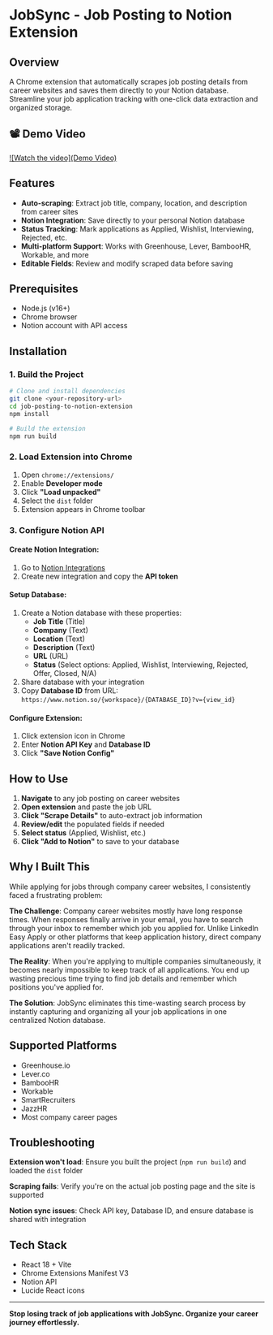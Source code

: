 # JobSync - Job Posting to Notion Extension

## Overview

A Chrome extension that automatically scrapes job posting details from career websites and saves them directly to your Notion database. Streamline your job application tracking with one-click data extraction and organized storage.

## 📽️ Demo Video

[![Watch the video](Demo Video)](https://drive.google.com/file/d/1WuaLOgxC52sO5s0gPxp3k9gbwsPNQPQv/view?usp=sharing)


## Features

- **Auto-scraping**: Extract job title, company, location, and description from career sites
- **Notion Integration**: Save directly to your personal Notion database
- **Status Tracking**: Mark applications as Applied, Wishlist, Interviewing, Rejected, etc.
- **Multi-platform Support**: Works with Greenhouse, Lever, BambooHR, Workable, and more
- **Editable Fields**: Review and modify scraped data before saving

## Prerequisites

- Node.js (v16+)
- Chrome browser
- Notion account with API access

## Installation

### 1. Build the Project

```bash
# Clone and install dependencies
git clone <your-repository-url>
cd job-posting-to-notion-extension
npm install

# Build the extension
npm run build
```

### 2. Load Extension into Chrome

1. Open `chrome://extensions/`
2. Enable **Developer mode**
3. Click **"Load unpacked"**
4. Select the `dist` folder
5. Extension appears in Chrome toolbar

### 3. Configure Notion API

#### Create Notion Integration:
1. Go to [Notion Integrations](https://www.notion.so/my-integrations)
2. Create new integration and copy the **API token**

#### Setup Database:
1. Create a Notion database with these properties:
   - **Job Title** (Title)
   - **Company** (Text)
   - **Location** (Text)
   - **Description** (Text)
   - **URL** (URL)
   - **Status** (Select options: Applied, Wishlist, Interviewing, Rejected, Offer, Closed, N/A)
2. Share database with your integration
3. Copy **Database ID** from URL: `https://www.notion.so/{workspace}/{DATABASE_ID}?v={view_id}`

#### Configure Extension:
1. Click extension icon in Chrome
2. Enter **Notion API Key** and **Database ID**
3. Click **"Save Notion Config"**

## How to Use

1. **Navigate** to any job posting on career websites
2. **Open extension** and paste the job URL
3. **Click "Scrape Details"** to auto-extract job information
4. **Review/edit** the populated fields if needed
5. **Select status** (Applied, Wishlist, etc.)
6. **Click "Add to Notion"** to save to your database

## Why I Built This

While applying for jobs through company career websites, I consistently faced a frustrating problem:

**The Challenge**: Company career websites mostly have long response times. When responses finally arrive in your email, you have to search through your inbox to remember which job you applied for. Unlike LinkedIn Easy Apply or other platforms that keep application history, direct company applications aren't readily tracked.

**The Reality**: When you're applying to multiple companies simultaneously, it becomes nearly impossible to keep track of all applications. You end up wasting precious time trying to find job details and remember which positions you've applied for.

**The Solution**: JobSync eliminates this time-wasting search process by instantly capturing and organizing all your job applications in one centralized Notion database.

## Supported Platforms

- Greenhouse.io
- Lever.co  
- BambooHR
- Workable
- SmartRecruiters
- JazzHR
- Most company career pages

## Troubleshooting

**Extension won't load**: Ensure you built the project (`npm run build`) and loaded the `dist` folder

**Scraping fails**: Verify you're on the actual job posting page and the site is supported

**Notion sync issues**: Check API key, Database ID, and ensure database is shared with integration

## Tech Stack

- React 18 + Vite
- Chrome Extensions Manifest V3
- Notion API
- Lucide React icons

---

**Stop losing track of job applications with JobSync. Organize your career journey effortlessly.**
